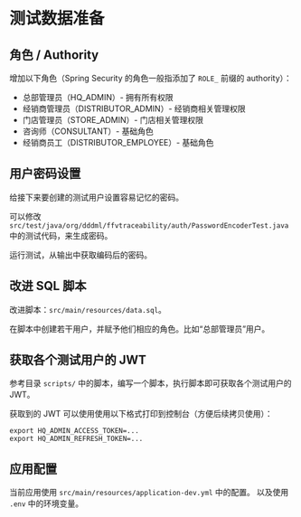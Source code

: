 # 测试数据准备


## 角色 / Authority

增加以下角色（Spring Security 的角色一般指添加了 `ROLE_` 前缀的 authority）：
- 总部管理员（HQ_ADMIN）- 拥有所有权限
- 经销商管理员（DISTRIBUTOR_ADMIN）- 经销商相关管理权限
- 门店管理员（STORE_ADMIN）- 门店相关管理权限
- 咨询师（CONSULTANT）- 基础角色
- 经销商员工（DISTRIBUTOR_EMPLOYEE）- 基础角色


## 用户密码设置

给接下来要创建的测试用户设置容易记忆的密码。

可以修改 `src/test/java/org/dddml/ffvtraceability/auth/PasswordEncoderTest.java` 中的测试代码，来生成密码。

运行测试，从输出中获取编码后的密码。


## 改进 SQL 脚本

改进脚本：`src/main/resources/data.sql`。

在脚本中创建若干用户，并赋予他们相应的角色。比如“总部管理员”用户。


## 获取各个测试用户的 JWT

参考目录 `scripts/` 中的脚本，编写一个脚本，执行脚本即可获取各个测试用户的 JWT。

获取到的 JWT 可以使用使用以下格式打印到控制台（方便后续拷贝使用）：

```
export HQ_ADMIN_ACCESS_TOKEN=...
export HQ_ADMIN_REFRESH_TOKEN=...
```

## 应用配置

当前应用使用 `src/main/resources/application-dev.yml` 中的配置。
以及使用 `.env` 中的环境变量。




